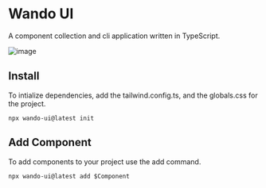 # Wando UI

A component collection and cli application written in TypeScript.

![image](https://github.com/iamseeley/wando-ui/assets/104278845/2c01312e-984c-4a54-a09e-ba988864d55e)


## Install

To intialize dependencies, add the tailwind.config.ts, and the globals.css for the project.

```
npx wando-ui@latest init
```
## Add Component

To add components to your project use the add command.

```
npx wando-ui@latest add $Component
```

